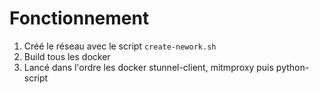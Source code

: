 # Fonctionnement
1. Créé le réseau avec le script `create-nework.sh`
2. Build tous les docker
3. Lancé dans l'ordre les docker stunnel-client, mitmproxy puis python-script
